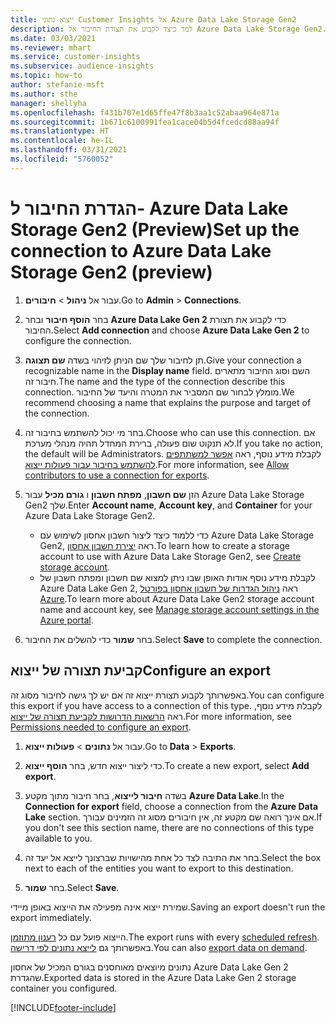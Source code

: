 ```yaml
---
title: ייצוא נתוני Customer Insights אל Azure Data Lake Storage Gen2
description: למד כיצד לקבוע את תצורת החיבור אל Azure Data Lake Storage Gen2.
ms.date: 03/03/2021
ms.reviewer: mhart
ms.service: customer-insights
ms.subservice: audience-insights
ms.topic: how-to
author: stefanie-msft
ms.author: sthe
manager: shellyha
ms.openlocfilehash: f431b707e1d65ffe47f8b3aa1c52abaa964e871a
ms.sourcegitcommit: 1b671c6100991fea1cace04b5d4fcedcd88aa94f
ms.translationtype: HT
ms.contentlocale: he-IL
ms.lasthandoff: 03/31/2021
ms.locfileid: "5760052"
---
```

# <a name="set-up-the-connection-to-azure-data-lake-storage-gen2-preview"></a><span data-ttu-id="90a42-103">הגדרת החיבור ל- Azure Data Lake Storage Gen2‏ (Preview)</span><span class="sxs-lookup"><span data-stu-id="90a42-103">Set up the connection to Azure Data Lake Storage Gen2 (preview)</span></span>

1. <span data-ttu-id="90a42-104">עבור אל **ניהול** > **חיבורים**.</span><span class="sxs-lookup"><span data-stu-id="90a42-104">Go to **Admin** > **Connections**.</span></span>

1. <span data-ttu-id="90a42-105">בחר **הוסף חיבור** ובחר **Azure Data Lake Gen 2** כדי לקבוע את תצורת החיבור.</span><span class="sxs-lookup"><span data-stu-id="90a42-105">Select **Add connection** and choose **Azure Data Lake Gen 2** to configure the connection.</span></span>

1. <span data-ttu-id="90a42-106">תן לחיבור שלך שם הניתן לזיהוי בשדה **שם תצוגה**.</span><span class="sxs-lookup"><span data-stu-id="90a42-106">Give your connection a recognizable name in the **Display name** field.</span></span> <span data-ttu-id="90a42-107">השם וסוג החיבור מתארים חיבור זה.</span><span class="sxs-lookup"><span data-stu-id="90a42-107">The name and the type of the connection describe this connection.</span></span> <span data-ttu-id="90a42-108">מומלץ לבחור שם המסביר את המטרה והיעד של החיבור.</span><span class="sxs-lookup"><span data-stu-id="90a42-108">We recommend choosing a name that explains the purpose and target of the connection.</span></span>

1. <span data-ttu-id="90a42-109">בחר מי יכול להשתמש בחיבור זה.</span><span class="sxs-lookup"><span data-stu-id="90a42-109">Choose who can use this connection.</span></span> <span data-ttu-id="90a42-110">אם לא תנקוט שום פעולה, ברירת המחדל תהיה מנהלי מערכת.</span><span class="sxs-lookup"><span data-stu-id="90a42-110">If you take no action, the default will be Administrators.</span></span> <span data-ttu-id="90a42-111">לקבלת מידע נוסף, ראה [אפשר למשתתפים להשתמש בחיבור עבור פעולות ייצוא](connections.md#allow-contributors-to-use-a-connection-for-exports).</span><span class="sxs-lookup"><span data-stu-id="90a42-111">For more information, see [Allow contributors to use a connection for exports](connections.md#allow-contributors-to-use-a-connection-for-exports).</span></span>

1. <span data-ttu-id="90a42-112">הזן **שם חשבון**, **מפתח חשבון** ו **גורם מכיל** עבור Azure Data Lake Storage Gen2 שלך.</span><span class="sxs-lookup"><span data-stu-id="90a42-112">Enter **Account name**, **Account key**, and **Container** for your Azure Data Lake Storage Gen2.</span></span>
    - <span data-ttu-id="90a42-113">כדי ללמוד כיצד ליצור חשבון אחסון לשימוש עם Azure Data Lake Storage Gen2, ראה [יצירת חשבון אחסון](/azure/storage/blobs/create-data-lake-storage-account).</span><span class="sxs-lookup"><span data-stu-id="90a42-113">To learn how to create a storage account to use with Azure Data Lake Storage Gen2, see [Create storage account](/azure/storage/blobs/create-data-lake-storage-account).</span></span> 
    - <span data-ttu-id="90a42-114">לקבלת מידע נוסף אודות האופן שבו ניתן למצוא שם חשבון ומפתח חשבון של Azure Data Lake Gen 2, ראה [ניהול הגדרות של חשבון אחסון בפורטל Azure](/azure/storage/common/storage-account-manage).</span><span class="sxs-lookup"><span data-stu-id="90a42-114">To learn more about Azure Data Lake Gen2 storage account name and account key, see [Manage storage account settings in the Azure portal](/azure/storage/common/storage-account-manage).</span></span>

1. <span data-ttu-id="90a42-115">בחר **שמור** כדי להשלים את החיבור.</span><span class="sxs-lookup"><span data-stu-id="90a42-115">Select **Save** to complete the connection.</span></span> 

## <a name="configure-an-export"></a><span data-ttu-id="90a42-116">קביעת תצורה של ייצוא</span><span class="sxs-lookup"><span data-stu-id="90a42-116">Configure an export</span></span>

<span data-ttu-id="90a42-117">באפשרותך לקבוע תצורת ייצוא זה אם יש לך גישה לחיבור מסוג זה.</span><span class="sxs-lookup"><span data-stu-id="90a42-117">You can configure this export if you have access to a connection of this type.</span></span> <span data-ttu-id="90a42-118">לקבלת מידע נוסף, ראה [הרשאות הדרושות לקביעת תצורה של ייצוא](export-destinations.md#set-up-a-new-export).</span><span class="sxs-lookup"><span data-stu-id="90a42-118">For more information, see [Permissions needed to configure an export](export-destinations.md#set-up-a-new-export).</span></span>

1. <span data-ttu-id="90a42-119">עבור אל **נתונים** > **פעולות ייצוא**.</span><span class="sxs-lookup"><span data-stu-id="90a42-119">Go to **Data** > **Exports**.</span></span>

1. <span data-ttu-id="90a42-120">כדי ליצור ייצוא חדש, בחר **הוסף ייצוא**.</span><span class="sxs-lookup"><span data-stu-id="90a42-120">To create a new export, select **Add export**.</span></span>

1. <span data-ttu-id="90a42-121">בשדה **חיבור לייצוא**, בחר חיבור מתוך מקטע **Azure Data Lake**.</span><span class="sxs-lookup"><span data-stu-id="90a42-121">In the **Connection for export** field, choose a connection from the **Azure Data Lake** section.</span></span> <span data-ttu-id="90a42-122">אם אינך רואה שם מקטע זה, אין חיבורים מסוג זה הזמינים עבורך.</span><span class="sxs-lookup"><span data-stu-id="90a42-122">If you don't see this section name, there are no connections of this type available to you.</span></span>

1. <span data-ttu-id="90a42-123">בחר את התיבה לצד כל אחת מהישויות שברצונך לייצא אל יעד זה.</span><span class="sxs-lookup"><span data-stu-id="90a42-123">Select the box next to each of the entities you want to export to this destination.</span></span>

1. <span data-ttu-id="90a42-124">בחר **שמור**.</span><span class="sxs-lookup"><span data-stu-id="90a42-124">Select **Save**.</span></span>

<span data-ttu-id="90a42-125">שמירת ייצוא אינה מפעילה את הייצוא באופן מיידי.</span><span class="sxs-lookup"><span data-stu-id="90a42-125">Saving an export doesn't run the export immediately.</span></span>

<span data-ttu-id="90a42-126">הייצוא פועל עם כל [רענון מתוזמן](system.md#schedule-tab).</span><span class="sxs-lookup"><span data-stu-id="90a42-126">The export runs with every [scheduled refresh](system.md#schedule-tab).</span></span> <span data-ttu-id="90a42-127">באפשרותך גם [לייצא נתונים לפי דרישה](export-destinations.md#run-exports-on-demand).</span><span class="sxs-lookup"><span data-stu-id="90a42-127">You can also [export data on demand](export-destinations.md#run-exports-on-demand).</span></span> 

<span data-ttu-id="90a42-128">נתונים מיוצאים מאוחסנים בגורם המכיל של אחסון Azure Data Lake Gen 2 שהגדרת.</span><span class="sxs-lookup"><span data-stu-id="90a42-128">Exported data is stored in the Azure Data Lake Gen 2 storage container you configured.</span></span> 

[!INCLUDE[footer-include](../includes/footer-banner.md)]
